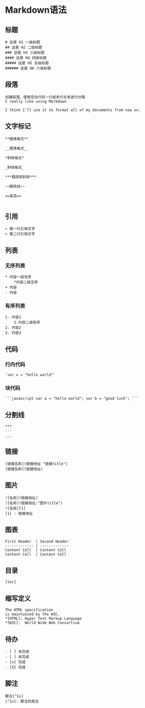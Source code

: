 # Markdown语法



## 标题

```
# 这是 H1 一级标题 
## 这是 H2 二级标题
### 这是 H3 三级标题
#### 这是 H4 四级标题
##### 这是 H5 五级标题
###### 这是 H6 六级标题
```



## 段落

```
创建段落，使用空白行将一行或多行文本进行分隔
I really like using Markdown.

I think I'll use it to format all of my documents from now on.
```



## 文字标记

```
**粗体格式**

__粗体格式__

*斜体格式*

_斜体格式_

***粗体和斜体***

~~删除线~~

==高亮==


```



## 引用

```
> 第一行引用文字
> 第二行引用文字
```





## 列表

### 无序列表

```
* 内容一级无序 
	*内容二级无序
+ 内容
- 内容

```

### 有序列表

```
1. 内容1
	1.内容二级有序
2. 内容2
3. 内容3
```



## 代码

### 行内代码

```
`var x = "hello world"`
```

### 块代码

```
​```javascript var a = "hello world"; var b = "good luck"; ```
```



## 分割线

```
***
---
___
```






## 链接

```
[链接名称](链接地址 "链接title")
[链接名称](链接地址)
```




## 图片

```
![名称](链接地址)
![名称](链接地址:"图片title")
![名称][1]
[1] : 链接地址
```



## 图表

```
First Header  | Second Header
------------- | -------------
Content Cell  | Content Cell
Content Cell  | Content Cell
```



## 目录

```
[toc]
```



## 缩写定义

```
The HTML specification
is maintained by the W3C.
*[HTML]: Hyper Text Markup Language
*[W3C]:  World Wide Web Consortium
```

## 待办

```
- [ ] 未完成
- [ ] 未完成
- [x] 完成
- [X] 完成
```

## 脚注

```
脚注[^1x]
[^1x]: 脚注的用法
```







